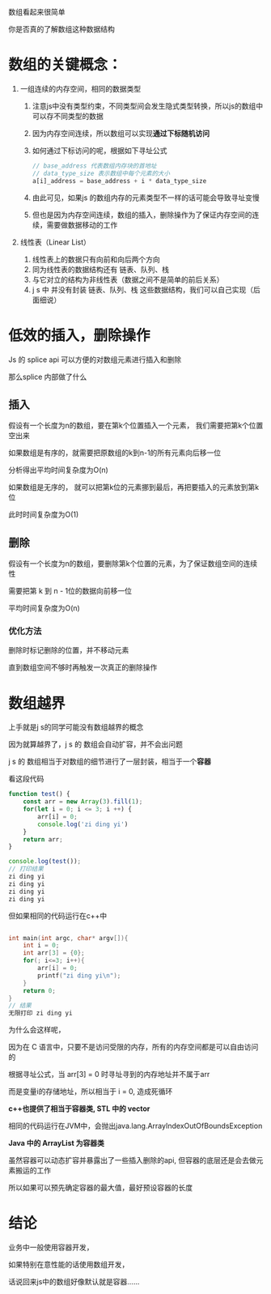 数组看起来很简单

你是否真的了解数组这种数据结构

# 数组的关键概念：

1. 一组连续的内存空间，相同的数据类型

   1. 注意js中没有类型约束，不同类型间会发生隐式类型转换，所以js的数组中可以存不同类型的数据

   2. 因为内存空间连续，所以数组可以实现**通过下标随机访问**

   3. 如何通过下标访问的呢，根据如下寻址公式

      ```js
      // base_address 代表数组内存块的首地址
      // data_type_size 表示数组中每个元素的大小
      a[i]_address = base_address + i * data_type_size
      ```

   4. 由此可见，如果js 的数组内存的元素类型不一样的话可能会导致寻址变慢

   5. 但也是因为内存空间连续，数组的插入，删除操作为了保证内存空间的连续，需要做数据移动的工作

2. 线性表（Linear List）

   1. 线性表上的数据只有向前和向后两个方向
   2. 同为线性表的数据结构还有 链表、队列、栈
   3. 与它对立的结构为非线性表（数据之间不是简单的前后关系）
   4. j s 中 并没有封装 链表、队列、栈 这些数据结构，我们可以自己实现（后面细说）

# 低效的插入，删除操作

Js 的 splice api 可以方便的对数组元素进行插入和删除

那么splice 内部做了什么

## 插入

假设有一个长度为n的数组，要在第k个位置插入一个元素， 我们需要把第k个位置空出来

如果数组是有序的，就需要把原数组的k到n-1的所有元素向后移一位

分析得出平均时间复杂度为O(n)

如果数组是无序的， 就可以把第k位的元素挪到最后，再把要插入的元素放到第k位

此时时间复杂度为O(1)

## 删除

假设有一个长度为n的数组，要删除第k个位置的元素，为了保证数组空间的连续性

需要把第 k 到 n - 1位的数据向前移一位

平均时间复杂度为O(n)

### 优化方法

删除时标记删除的位置，并不移动元素

直到数组空间不够时再触发一次真正的删除操作



# 数组越界

上手就是j s的同学可能没有数组越界的概念

因为就算越界了，j s 的 数组会自动扩容，并不会出问题

j s 的 数组相当于对数组的细节进行了一层封装，相当于一个**容器**

看这段代码

```js
function test() {
    const arr = new Array(3).fill(1);
    for(let i = 0; i <= 3; i ++) {
        arr[i] = 0;
        console.log('zi ding yi')
    }
    return arr;
}

console.log(test());
// 打印结果
zi ding yi
zi ding yi
zi ding yi
zi ding yi
```

但如果相同的代码运行在c++中

```c++

int main(int argc, char* argv[]){
    int i = 0;
    int arr[3] = {0};
    for(; i<=3; i++){
        arr[i] = 0;
        printf("zi ding yi\n");
    }
    return 0;
}
// 结果
无限打印 zi ding yi
```

为什么会这样呢，

因为在 C 语言中，只要不是访问受限的内存，所有的内存空间都是可以自由访问的

根据寻址公式，当 arr[3] = 0  时寻址寻到的内存地址并不属于arr

而是变量i的存储地址，所以相当于 i = 0, 造成死循环

**c++也提供了相当于容器类, STL 中的 vector**

相同的代码运行在JVM中，会抛出java.lang.ArrayIndexOutOfBoundsException

**Java 中的 ArrayList 为容器类**

虽然容器可以动态扩容并暴露出了一些插入删除的api, 但容器的底层还是会去做元素搬运的工作

所以如果可以预先确定容器的最大值，最好预设容器的长度

# 结论

业务中一般使用容器开发，

如果特别在意性能的话使用数组开发，

话说回来js中的数组好像默认就是容器......







